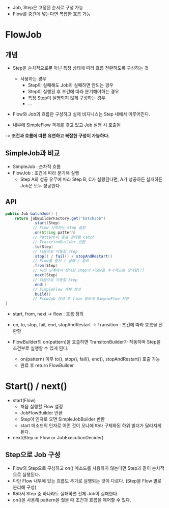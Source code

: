 - Job, Step은 고정된 순서로 구성 가능
- Flow를 중간에 넣는다면 복잡한 흐름 가능


# FlowJob
## 개념
- Step을 순차적으로뿐 아닌 특정 상태에 따라 흐름 전환하도록 구성하는 것
	- 사용하는 경우
		- Step이 실패해도 Job이 실패하면 안되는 경우
		- Step이 실행된 후 조건에 따라 분기해야하는 경우
		- 특정 Step이 실행되지 않게 구성하는 경우 
		- ...

- Flow와 Job의 흐름만 구성하고 실제 비지니스는 Step 내에서 이루어진다.
- 내부에 SimpleFlow 객체를 갖고 있고 Job 실행 시 호출됨

-> **조건과 흐름에 따른 유연하고 복잡한 구성이 가능하다.**

## SimpleJob과 비교 
- SimpleJob : 순차적 흐름
- FlowJob : 조건에 따라 분기해 실행
	- Step A의 성공 유무에 따라 Step B, C가 실행된다면, A가 성공하든 실패하든 Job은 모두 성공한다.


## API
```java
public Job batchJob() {
	return jobBuilderFactory.get("batchJob")
			.start(Step)
			// Flow 시작하는 Step 설정
			.on(String pattern)
			// Pattern이 종료 상태를 catch
			// TrasitionBuilder 반환
			.to(Step)
			// 다음으로 이동할 Step
			.stop() / fail() / stopAndRestart()
			// Flow를 중지 / 실패 / 종료 
			.from(Step)
			// 이전 단계에서 정의한 Step의 Flow를 추가적으로 정의함(?)
			.next(Step)
			// 다음으로 이동할 Step
			.end()
			// SimpleFlow 객체 생성 
			.build()
			// FlowJob 생성 후 flow 필드에 SimpleFlow 저장 
}
```

- start, from, next -> flow : 흐름 정의
- on, to, stop, fail, end, stopAndRestart -> Transition : 조건에 따라 흐름을 전환함


- FlowBuilder의 on(pattern)을 호출하면 TransitonBuilder가 작동하며 Step을 조건부로 실행할 수 있게 된다.
	- on(pattern) 이후 to(), stop(), fail(), end(), stopAndRestart() 호출 가능
	- 완료 후 return FlowBuilder


# Start() / next()
- start(Flow)
	- 처음 실행할 Flow 설정
	- JobFlowBuilder 반환
	- Step이 인자로 오면 SimpleJobBuilder 반환
	- start 메소드의 인자로 어떤 것이 오냐에 따라 구체화된 하위 빌더가 달라지게 된다.
- next(Step or Flow or JobExecutionDecider)


## Step으로 Job 구성
- Flow와 Step으로 구성하고 on() 메소드를 사용하지 않는다면 Step과 같이 순차적으로 실행된다.
- 다만 Flow 내부에 있는 흐름도 추가로 실행되는 것이 다르다. (Step을 Flow 별로 분리해 구성)
- 따라서 Step 중 하나라도 실패하면 전체 Job이 실패한다.
- on()을 사용해 pattern을 줬을 때 조건과 흐름을 제어할 수 있다.